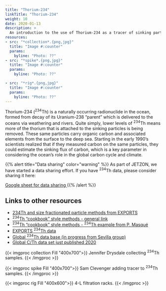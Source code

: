 ```yaml
---
title: "Thorium-234"
linkTitle: "Thorium-234"
weight: 10
date: 2020-01-13
description: >
  An introduction to the use of Thorium-234 as a tracer of sinking particles in the ocean
resources:
- src: "*collection*.{png,jpg}"
  title: "Image #:counter"
  params:
    byline: "Photo: ??"
- src: "*spike*.{png,jpg}"
  title: "Image #:counter"
  params:
    byline: "Photo: ??"

- src: "*rig*.{png,jpg}"
  title: "Image #:counter"
  params:
    byline: "Photo: ??"
---
```


Thorium-234 (<sup>234</sup>Th) is a naturally occurring radionuclide in the ocean, formed from decay of its Uranium-238 “parent” which is delivered to the oceans via weathering and rivers.  Quite simply, lower levels of <sup>234</sup>Th means more of the thorium that is attached to the sinking particles is being removed.  These same particles carry organic carbon and associated elements from the surface to the deep sea.  Starting in the early 1990’s scientists realized that if they measured carbon on the same particles, they could estimate the sinking flux of carbon, which is a key parameter in considering the ocean’s role in the global carbon cycle and climate.  

{{% alert title="Data sharing" color="warning" %}}
As part of JETZON, we have started a data sharing effort. If you have <sup>234</sup>Th data, please consider sharing it here:

<a href="https://docs.google.com/spreadsheets/d/1jFyQP9v3tAmeRM_6i7pYjSEsnz1oqoLra-RDXb3uOKQ/edit?usp=sharing" target="_blank">
 	Google sheet for data sharing
</a>
{{% /alert %}}

## Links to other resources

- <a href="https://seabass.gsfc.nasa.gov/archive/WHOI/buesseler/EXPORTS/EXPORTSNP/documents" target="_blank">
	234Th and size fractionated particle methods from EXPORTS
	</a>

- <a href="https://cmer.whoi.edu/cookbook/" target="_blank">
	<sup>234</sup>Th “cookbook” style methods - general link
	</a>

- <a href="https://cmer.whoi.edu/wp-content/uploads/2018/01/45-RiO5-Method_Th-234-in-seawater.pdf" target="_blank">
	<sup>234</sup>Th “cookbook” style methods - <sup>234</sup>Th example from P. Masqué
	</a>

- <a href="https://seabass.gsfc.nasa.gov/archive/WHOI/buesseler/EXPORTS/EXPORTSNP/archive/" target="_blank">
	EXPORTS <sup>234</sup>Th data
	</a>

- <a href="https://cafethorium.whoi.edu/thorium-data/" target="_blank">
	Global <sup>234</sup>Th data base (in progress from Sevilla group)
	</a>

- <a href="https://doi.org/10.5194/essd-2020-10" target="_blank">
	Global C/Th data set just published 2020
	</a>

{{< imgproc collection Fill "400x700">}}
Jennifer Drysdale collecting <sup>234</sup>Th samples.
{{< /imgproc >}}

{{< imgproc spike Fill "400x700">}}
Sam Clevenger adding tracer to <sup>234</sup>Th samples.
{{< /imgproc >}}

{{< imgproc rig Fill "400x600">}}
4-L filtration racks.
{{< /imgproc >}}
